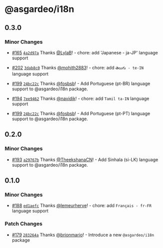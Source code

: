 # @asgardeo/i18n

## 0.3.0

### Minor Changes

- [#165](https://github.com/asgardeo/javascript/pull/165)
  [`4a2d97a`](https://github.com/asgardeo/javascript/commit/4a2d97a371030f433a5418c719d3d3a9e06d4197) Thanks
  [@LylaB](https://github.com/LylaB)! - chore: add 'Japanese - ja-JP' language support

- [#202](https://github.com/asgardeo/javascript/pull/202)
  [`3dab8c0`](https://github.com/asgardeo/javascript/commit/3dab8c0ba0d0e4fd928014b4d8627a85a797f392) Thanks
  [@mohith2883](https://github.com/mohith2883)! - chore: add `తెలుగు - te-IN` language support

- [#199](https://github.com/asgardeo/javascript/pull/199)
  [`24bc22c`](https://github.com/asgardeo/javascript/commit/24bc22c89f0bdf3c26350c1d48875a3a6bf10e27) Thanks
  [@fosbsb](https://github.com/fosbsb)! - Add Portuguese (pt-BR) language support to @asgardeo/i18n package.

- [#194](https://github.com/asgardeo/javascript/pull/194)
  [`7ee9462`](https://github.com/asgardeo/javascript/commit/7ee9462d287aa5a50a5dc9f04a6cf826bbf5611b) Thanks
  [@navidik](https://github.com/navidik)! - chore: add `Tamil ta-IN` language support

- [#199](https://github.com/asgardeo/javascript/pull/199)
  [`24bc22c`](https://github.com/asgardeo/javascript/commit/24bc22c89f0bdf3c26350c1d48875a3a6bf10e27) Thanks
  [@fosbsb](https://github.com/fosbsb)! - Add Portuguese (pt-PT) language support to @asgardeo/i18n package.

## 0.2.0

### Minor Changes

- [#193](https://github.com/asgardeo/javascript/pull/193)
  [`a29767b`](https://github.com/asgardeo/javascript/commit/a29767be0f32fc65943a2a5d26148f39e442c196) Thanks
  [@TheekshanaCN](https://github.com/TheekshanaCN)! - Add Sinhala (si-LK) language support to @asgardeo/i18n package.

## 0.1.0

### Minor Changes

- [#188](https://github.com/asgardeo/javascript/pull/188)
  [`ed1aefc`](https://github.com/asgardeo/javascript/commit/ed1aefccdd853ea4a3d88ff0be2b56931ba7a0fb) Thanks
  [@lemeurherve](https://github.com/lemeurherve)! - chore: add `Français - fr-FR` language support

### Patch Changes

- [#179](https://github.com/asgardeo/javascript/pull/179)
  [`283264a`](https://github.com/asgardeo/javascript/commit/283264a8dc923f04f08b04dce9375f5c13d51c6b) Thanks
  [@brionmario](https://github.com/brionmario)! - Introduce a new `@asgardeo/i18n` package

